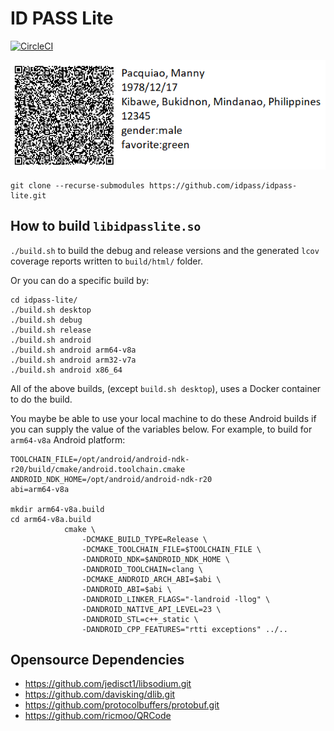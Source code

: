 # ID PASS Lite

[![CircleCI](https://circleci.com/gh/idpass/idpass-lite.svg?style=svg)](https://circleci.com/gh/idpass/idpass-lite)

![Alt text](idpasslite_qr.png?raw=true "api")


```
git clone --recurse-submodules https://github.com/idpass/idpass-lite.git
```

## How to build `libidpasslite.so` 

`./build.sh` to build the debug and release versions
and the generated `lcov` coverage reports written to `build/html/` folder. 

Or you can do a specific build by:

```
cd idpass-lite/
./build.sh desktop 
./build.sh debug   
./build.sh release
./build.sh android
./build.sh android arm64-v8a
./build.sh android arm32-v7a
./build.sh android x86_64
```

All of the above builds, (except `build.sh desktop`), uses a Docker 
container to do the build.

You maybe be able to use your local machine to do these Android builds 
if you can supply the value of the variables below. For example, to 
build for `arm64-v8a` Android platform:

```
TOOLCHAIN_FILE=/opt/android/android-ndk-r20/build/cmake/android.toolchain.cmake
ANDROID_NDK_HOME=/opt/android/android-ndk-r20
abi=arm64-v8a

mkdir arm64-v8a.build
cd arm64-v8a.build
            cmake \
                -DCMAKE_BUILD_TYPE=Release \
                -DCMAKE_TOOLCHAIN_FILE=$TOOLCHAIN_FILE \
                -DANDROID_NDK=$ANDROID_NDK_HOME \
                -DANDROID_TOOLCHAIN=clang \
                -DCMAKE_ANDROID_ARCH_ABI=$abi \
                -DANDROID_ABI=$abi \
                -DANDROID_LINKER_FLAGS="-landroid -llog" \
                -DANDROID_NATIVE_API_LEVEL=23 \
                -DANDROID_STL=c++_static \
                -DANDROID_CPP_FEATURES="rtti exceptions" ../..
```

## Opensource Dependencies

- https://github.com/jedisct1/libsodium.git
- https://github.com/davisking/dlib.git
- https://github.com/protocolbuffers/protobuf.git
- https://github.com/ricmoo/QRCode

